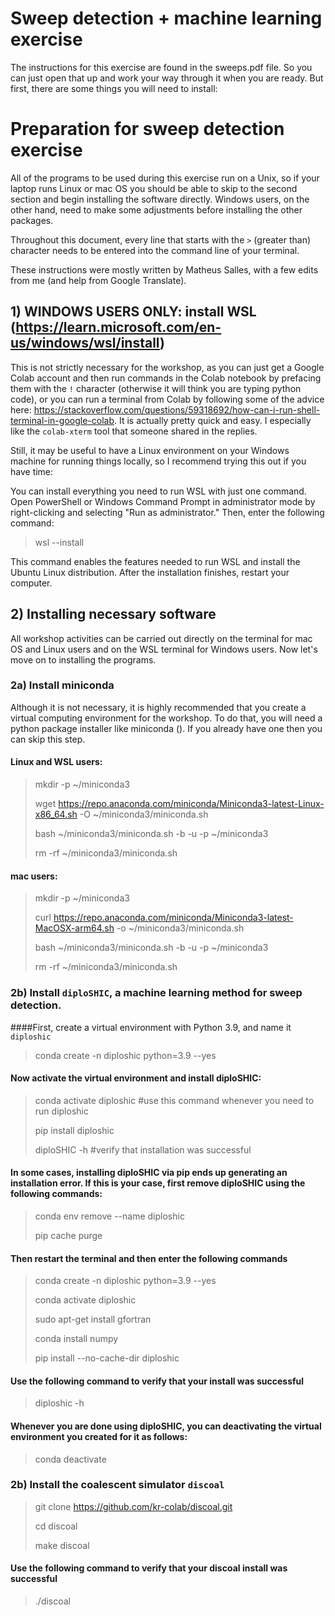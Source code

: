 # Sweep detection + machine learning exercise

The instructions for this exercise are found in the sweeps.pdf file. So you can just open that up and work your way through it when you are ready. But first, there are some things you will need to install:

# Preparation for sweep detection exercise

All of the programs to be used during this exercise run on a Unix, so if your laptop runs Linux or mac OS you should be able to skip to the second section and begin installing the software directly. Windows users, on the other hand, need to make some adjustments before installing the other packages.

Throughout this document, every line that starts with the `>` (greater than) character needs to be entered into the command line of your terminal.

These instructions were mostly written by Matheus Salles, with a few edits from me (and help from Google Translate).

## 1) WINDOWS USERS ONLY: install WSL (https://learn.microsoft.com/en-us/windows/wsl/install)
This is not strictly necessary for the workshop, as you can just get a Google Colab account and then run commands in the Colab notebook by prefacing them with the `!` character (otherwise it will think you are typing python code), or you can run a terminal from Colab by following some of the advice here: https://stackoverflow.com/questions/59318692/how-can-i-run-shell-terminal-in-google-colab. It is actually pretty quick and easy. I especially like the `colab-xterm` tool that someone shared in the replies.

Still, it may be useful to have a Linux environment on your Windows machine for running things locally, so I recommend trying this out if you have time:

You can install everything you need to run WSL with just one command. Open PowerShell or Windows Command Prompt in administrator mode by right-clicking and selecting "Run as administrator." Then, enter the following command:
> wsl --install 

This command enables the features needed to run WSL and install the Ubuntu Linux distribution. After the installation finishes, restart your computer.

## 2) Installing necessary software
All workshop activities can be carried out directly on the terminal for mac OS and Linux users and on the WSL terminal for Windows users. Now let's move on to installing the programs.


### 2a) Install miniconda
Although it is not necessary, it is highly recommended that you create a virtual computing environment for the workshop. To do that, you will need a python package installer like miniconda (). If you already have one then you can skip this step.

#### Linux and WSL users:
> mkdir -p ~/miniconda3
> 
> wget https://repo.anaconda.com/miniconda/Miniconda3-latest-Linux-x86_64.sh -O ~/miniconda3/miniconda.sh
> 
> bash ~/miniconda3/miniconda.sh -b -u -p ~/miniconda3
> 
> rm -rf ~/miniconda3/miniconda.sh

#### mac users:
> mkdir -p ~/miniconda3
> 
> curl https://repo.anaconda.com/miniconda/Miniconda3-latest-MacOSX-arm64.sh -o ~/miniconda3/miniconda.sh
>
> bash ~/miniconda3/miniconda.sh -b -u -p ~/miniconda3
>
> rm -rf ~/miniconda3/miniconda.sh

### 2b) Install `diploSHIC`, a machine learning method for sweep detection.

####First, create a virtual environment with Python 3.9, and name it `diploshic`
> conda create -n diploshic python=3.9 --yes

#### Now activate the virtual environment and install diploSHIC:
> conda activate diploshic #use this command whenever you need to run diploshic
> 
> pip install diploshic
> 
> diploSHIC -h #verify that installation was successful


#### In some cases, installing diploSHIC via pip ends up generating an installation error. If this is your case, first remove diploSHIC using the following commands:
> conda env remove --name diploshic
> 
> pip cache purge

#### Then restart the terminal and then enter the following commands
> conda create -n diploshic python=3.9 --yes
> 
> conda activate diploshic
> 
> sudo apt-get install gfortran
> 
> conda install numpy
> 
> pip install --no-cache-dir diploshic

#### Use the following command to verify that your install was successful
> diploshic -h

#### Whenever you are done using diploSHIC, you can deactivating the virtual environment you created for it as follows:
> conda deactivate

### 2b) Install the coalescent simulator `discoal`
> git clone https://github.com/kr-colab/discoal.git
> 
> cd discoal
> 
> make discoal

#### Use the following command to verify that your discoal install was successful
> ./discoal
